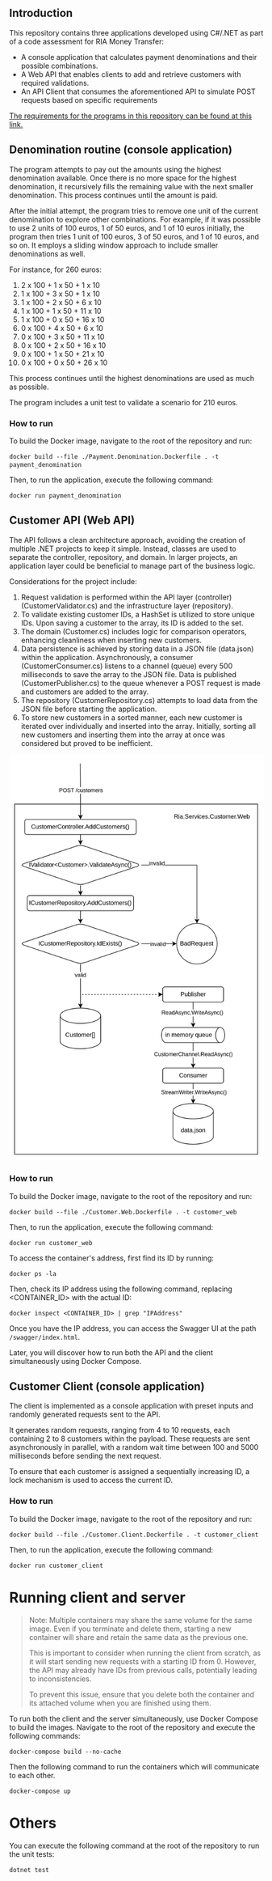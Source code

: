 ## Introduction

This repository contains three applications developed using C#/.NET as part of a code assessment for RIA Money Transfer:

- A console application that calculates payment denominations and their possible combinations.
- A Web API that enables clients to add and retrieve customers with required validations.
- An API Client that consumes the aforementioned API to simulate POST requests based on specific requirements

[The requirements for the programs in this repository can be found at this link.](https://docs.google.com/document/d/1uxOVrUi6g3qwTDAe8uAFMlJWVMhQDwXg/edit?usp=sharing&ouid=117061835670392908130&rtpof=true&sd=true)


## Denomination routine (console application)

The program attempts to pay out the amounts using the highest denomination available.
Once there is no more space for the highest denomination, it recursively fills the
remaining value with the next smaller denomination. This process continues until the amount is paid.

After the initial attempt, the program tries to remove one unit of the current
denomination to explore other combinations. For example, if it was possible to
use 2 units of 100 euros, 1 of 50 euros, and 1 of 10 euros initially, the program then
tries 1 unit of 100 euros, 3 of 50 euros, and 1 of 10 euros, and so on. It employs a
sliding window approach to include smaller denominations as well.

For instance, for 260 euros:

1. 2 x 100 + 1 x 50 + 1 x 10
2. 1 x 100 + 3 x 50 + 1 x 10
3. 1 x 100 + 2 x 50 + 6 x 10
4. 1 x 100 + 1 x 50 + 11 x 10
5. 1 x 100 + 0 x 50 + 16 x 10
6. 0 x 100 + 4 x 50 + 6 x 10
7. 0 x 100 + 3 x 50 + 11 x 10
8. 0 x 100 + 2 x 50 + 16 x 10
9. 0 x 100 + 1 x 50 + 21 x 10
10. 0 x 100 + 0 x 50 + 26 x 10

This process continues until the highest denominations are used as much as possible.

The program includes a unit test to validate a scenario for 210 euros.

### How to run

To build the Docker image, navigate to the root of the repository and run:

```shell
docker build --file ./Payment.Denomination.Dockerfile . -t payment_denomination
```

Then, to run the application, execute the following command:

```shell
docker run payment_denomination
```

## Customer API (Web API)

The API follows a clean architecture approach, avoiding the creation of multiple .NET projects to keep it simple.
Instead, classes are used to separate the controller, repository, and domain. In larger projects, an application
layer could be beneficial to manage part of the business logic.

Considerations for the project include:

1. Request validation is performed within the API layer (controller) (CustomerValidator.cs) and the infrastructure
layer (repository).
2. To validate existing customer IDs, a HashSet is utilized to store unique IDs. Upon saving a customer to the array,
its ID is added to the set.
3. The domain (Customer.cs) includes logic for comparison operators, enhancing cleanliness when inserting new customers.
4. Data persistence is achieved by storing data in a JSON file (data.json) within the application. Asynchronously, a
consumer (CustomerConsumer.cs) listens to a channel (queue) every 500 milliseconds to save the array to the JSON file.
Data is published (CustomerPublisher.cs) to the queue whenever a POST request is made and customers are added to the array.
5. The repository (CustomerRepository.cs) attempts to load data from the JSON file before starting the application.
6. To store new customers in a sorted manner, each new customer is iterated over individually and inserted into the array.
Initially, sorting all new customers and inserting them into the array at once was considered but proved to be inefficient.

![Ria.Services.Customer.Web.POST.png](./docs/Ria.Services.Customer.Web.POST.png)

### How to run

To build the Docker image, navigate to the root of the repository and run:

```shell
docker build --file ./Customer.Web.Dockerfile . -t customer_web
```

Then, to run the application, execute the following command:

```shell
docker run customer_web
```

To access the container's address, first find its ID by running:

```shell
docker ps -la
```

Then, check its IP address using the following command, replacing <CONTAINER_ID> with the actual ID:

```shell
docker inspect <CONTAINER_ID> | grep "IPAddress"
```

Once you have the IP address, you can access the Swagger UI at the path `/swagger/index.html`.

Later, you will discover how to run both the API and the client simultaneously using Docker Compose.

## Customer Client (console application)

The client is implemented as a console application with preset inputs and randomly generated requests
sent to the API.

It generates random requests, ranging from 4 to 10 requests, each containing 2 to 8 customers within
the payload. These requests are sent asynchronously in parallel, with a random wait time between 100
and 5000 milliseconds before sending the next request.

To ensure that each customer is assigned a sequentially increasing ID, a lock mechanism is used to
access the current ID.

### How to run

To build the Docker image, navigate to the root of the repository and run:

```shell
docker build --file ./Customer.Client.Dockerfile . -t customer_client
```

Then, to run the application, execute the following command:

```shell
docker run customer_client
```

# Running client and server

> Note: Multiple containers may share the same volume for the same image.
> Even if you terminate and delete them, starting a new container will
> share and retain the same data as the previous one.
> 
> This is important to consider when running the client from scratch, as
> it will start sending new requests with a starting ID from 0. However,
> the API may already have IDs from previous calls, potentially leading to
> inconsistencies.
> 
> To prevent this issue, ensure that you delete both the container and
> its attached volume when you are finished using them.

To run both the client and the server simultaneously, use Docker Compose to
build the images. Navigate to the root of the repository and execute the
following commands:

```shell
docker-compose build --no-cache
```

Then the following command to run the containers which will communicate to
each other.

```shell
docker-compose up
```

# Others

You can execute the following command at the root of the repository to run the unit tests:

```shell
dotnet test
```
